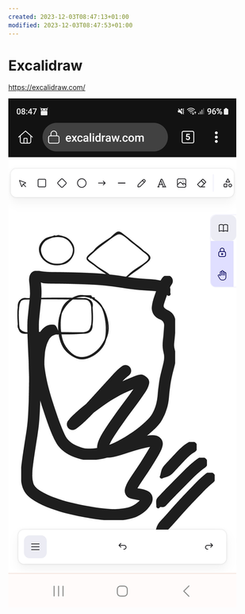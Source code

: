 ```yaml
---
created: 2023-12-03T08:47:13+01:00
modified: 2023-12-03T08:47:53+01:00
---
```


# Excalidraw

https://excalidraw.com/

![Image](./b4388a873f26f5dc16409012aa70cf4c.jpg)
